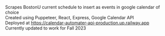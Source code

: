 Scrapes BostonU current schedule to insert as events in google calendar of choice <br />
Created using Puppeteer, React, Express, Google Calendar API <br />
Deployed at https://calendar-automater-api-production.up.railway.app <br />
Currently updated to work for Fall 2023
